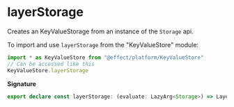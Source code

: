 # layerStorage

Creates an KeyValueStorage from an instance of the `Storage` api.

To import and use `layerStorage` from the "KeyValueStore" module:

```ts
import * as KeyValueStore from "@effect/platform/KeyValueStore"
// Can be accessed like this
KeyValueStore.layerStorage
```

**Signature**

```ts
export declare const layerStorage: (evaluate: LazyArg<Storage>) => Layer.Layer<KeyValueStore>
```
